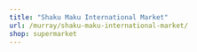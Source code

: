 ```yaml
---
title: "Shaku Maku International Market"
url: /murray/shaku-maku-international-market/
shop: supermarket
---
```

